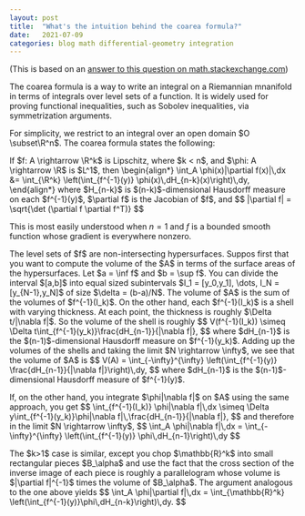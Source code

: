 ```yaml
---
layout: post
title:  "What's the intuition behind the coarea formula?"
date:   2021-07-09
categories: blog math differential-geometry integration
---
```

$\newcommand{\R}{\mathbb{R}}$

(This is based on an <a href="https://math.stackexchange.com/a/4031416/10584">answer to this question on math.stackexchange.com</a>)

The coarea formula is a way to write an integral on a Riemannian mnanifold in terms of integrals over level sets of a function. It is widely used for proving functional inequalities, such as Sobolev inequalities, via symmetrization arguments.

For simplicity, we restrict to an integral over an open domain $O \subset\R^n$. The coarea formula states the following:

<div class="lemma">
If $f: A \rightarrow \R^k$ is Lipschitz, where $k < n$, and $\phi: A \rightarrow \R$ is $L^1$, then
\begin{align*}
\int_A \phi(x)|\partial f(x)|\,dx &= \int_{\R^k} \left(\int_{f^{-1}(y)} \phi(x)\,dH_{n-k}(x)\right)\,dy,
\end{align*}
where $H_{n-k}$ is $(n-k)$-dimensional Hausdorff measure on each $f^{-1}(y)$, $\partial f$ is the Jacobian of $f$, and
$$ |\partial f| = \sqrt{\det (\partial f \partial f^T)} $$
</div>

This is most easily understood when $n = 1$ and $f$ is a bounded smooth function  whose gradient is everywhere nonzero.

<p>
The level sets of $f$ are non-intersecting hypersurfaces. Suppos first that you want to compute the volume of the $A$ in terms of the surface areas of the hypersurfaces. Let $a = \inf f$ and $b = \sup f$. You can divide the interval $[a,b]$ into equal sized subintervals $I_1 = [y_0,y_1], \dots, I_N = [y_{N-1},y_N]$ of size $\delta = (b-a)/N$. The volume of $A$ is the sum of the volumes of $f^{-1}(I_k)$. On the other hand, each $f^{-1}(I_k)$ is a shell with varying thickness. At each point, the thickness is roughly $\Delta t/|\nabla f|$. So the volume of the shell is roughly
$$
V(f^{-1}(I_k)) \simeq \Delta t\int_{f^{-1}(y_k)}\frac{dH_{n-1}}{|\nabla f|},
$$
where $dH_{n-1}$ is the $(n-1)$-dimensional Hausdorff measure on $f^{-1}(y_k)$.
Adding up the volumes of the shells and taking the limit $N \rightarrow \infty$, we see that the volume of $A$ is
$$
V(A) = \int_{-\infty}^{\infty} \left(\int_{f^{-1}(y)} \frac{dH_{n-1}}{|\nabla f|}\right)\,dy,
$$
where $dH_{n-1}$ is the $(n-1)$-dimensional Hausdorff measure of $f^{-1}(y)$.
</p>

<p>
If, on the other hand, you integrate $\phi|\nabla f|$ on $A$ using the same approach, you get
$$
\int_{f^{-1}(I_k)} \phi|\nabla f|\,dx \simeq \Delta y\int_{f^{-1}(y_k)}\phi|\nabla f|\,\frac{dH_{n-1}}{|\nabla f|},
$$
and therefore in the limit $N \rightarrow \infty$,
$$
\int_A \phi|\nabla f|\,dx = \int_{-\infty}^{\infty} \left(\int_{f^{-1}(y)} \phi\,dH_{n-1}\right)\,dy
$$
</p>

<p>
The $k>1$ case is similar, except you chop $\mathbb{R}^k$ into small rectangular pieces $B_\alpha$ and use the fact that the cross section of the inverse image of each piece is roughly a parallelogram whose volume is $|\partial f|^{-1}$ times the volume of $B_\alpha$. The argument analogous to the one above yields
$$
\int_A \phi|\partial f|\,dx = \int_{\mathbb{R}^k} \left(\int_{f^{-1}(y)}\phi\,dH_{n-k}\right)\,dy.
$$
</p>


